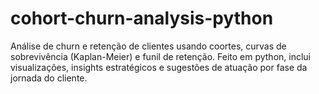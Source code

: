 # cohort-churn-analysis-python
Análise de churn e retenção de clientes usando coortes, curvas de sobrevivência (Kaplan-Meier) e funil de retenção. Feito em python, inclui visualizações, insights estratégicos e sugestões de atuação por fase da jornada do cliente.
